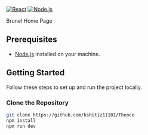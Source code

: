 [![React](https://img.shields.io/badge/React-%5E17.0.0-blue)](https://reactjs.org/)
[![Node.js](https://img.shields.io/badge/Node.js-%5E14.0.0-green)](https://nodejs.org/)

Brunel Home Page
## Prerequisites

- [Node.js](https://nodejs.org/) installed on your machine.

## Getting Started

Follow these steps to set up and run the project locally.

### Clone the Repository

```bash
git clone https://github.com/kshitiz11101/Thence
npm install
npm run dev

